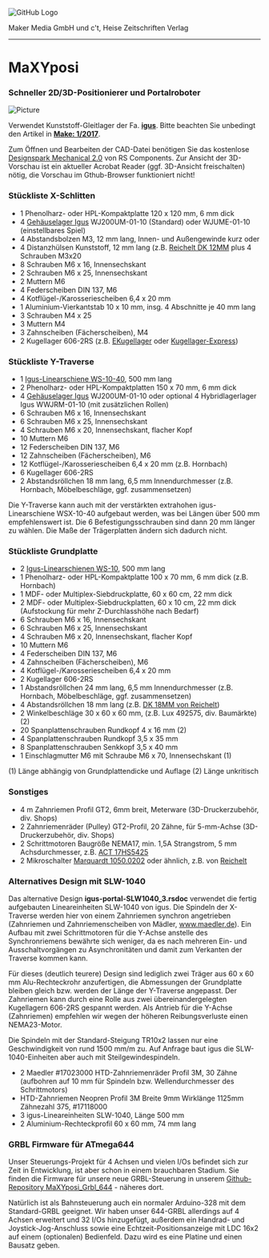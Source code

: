 ![GitHub Logo](http://www.heise.de/make/icons/make_logo.png)

Maker Media GmbH und c't, Heise Zeitschriften Verlag

***

# MaXYposi

### Schneller 2D/3D-Positionierer und Portalroboter

![Picture](https://github.com/heise/MaXYposi/blob/master/maxyposi.JPG)

Verwendet Kunststoff-Gleitlager der Fa. **[igus](http://www.igus.de)**. Bitte beachten Sie unbedingt den Artikel in **[Make: 1/2017](https://shop.heise.de/katalog/make-1-2017)**.

Zum Öffnen und Bearbeiten der CAD-Datei benötigen Sie das kostenlose [Designspark Mechanical 2.0](https://www.rs-online.com/designspark/mechanical-software) von RS Components. Zur Ansicht der 3D-Vorschau ist ein aktueller Acrobat Reader (ggf. 3D-Ansicht freischalten) nötig, die Vorschau im Gthub-Browser funktioniert nicht!

### Stückliste X-Schlitten

- 1 Phenolharz- oder HPL-Kompaktplatte 120 x 120 mm, 6 mm dick
- 4 [Gehäuselager Igus](https://www.igus.de/wpck/2003/DryLin_W_Doppelschiene) WJ200UM-01-10 (Standard) oder WJUME-01-10 (einstellbares Spiel)
- 4 Abstandsbolzen M3, 12 mm lang, Innen- und Außengewinde kurz oder 
- 4 Distanzhülsen Kunststoff, 12 mm lang (z.B. [Reichelt DK 12MM](https://www.reichelt.de/Distanzhuelsen-etc-/DK-12MM/3/index.html?ACTION=3&LA=446&ARTICLE=44733&GROUPID=7758&artnr=DK+12MM&SEARCH=DK%2B12mm) plus 4 Schrauben M3x20
- 8 Schrauben M6 x 16, Innensechskant
- 2 Schrauben M6 x 25, Innensechskant
- 2 Muttern M6
- 4 Federscheiben DIN 137, M6
- 4 Kotflügel-/Karosseriescheiben 6,4 x 20 mm
- 1 Aluminium-Vierkantstab 10 x 10 mm, insg. 4 Abschnitte je 40 mm lang
- 3 Schrauben M4 x 25
- 3 Muttern M4
- 3 Zahnscheiben (Fächerscheiben), M4
- 2 Kugellager 606-2RS (z.B. [EKugellager](https://www.ekugellager.de) oder [Kugellager-Express](https://www.kugellager-express.de))

### Stückliste Y-Traverse

- 1 [Igus-Linearschiene WS-10-40](https://www.igus.de/wpck/2003/DryLin_W_Doppelschiene), 500 mm lang
- 2 Phenolharz- oder HPL-Kompaktplatten 150 x 70 mm, 6 mm dick
- 4 [Gehäuselager Igus](https://www.igus.de/wpck/2003/DryLin_W_Doppelschiene) WJ200UM-01-10 oder optional 4 Hybridlagerlager Igus  WWJRM-01-10 (mit zusätzlichen Rollen)
- 6 Schrauben M6 x 16, Innensechskant
- 6 Schrauben M6 x 25, Innensechskant
- 4 Schrauben M6 x 20, Innensechskant, flacher Kopf
- 10 Muttern M6
- 12 Federscheiben DIN 137, M6
- 12 Zahnscheiben (Fächerscheiben), M6
- 12 Kotflügel-/Karosseriescheiben 6,4 x 20 mm (z.B. Hornbach)
- 6 Kugellager 606-2RS
- 2 Abstandsröllchen 18 mm lang, 6,5 mm Innendurchmesser (z.B. Hornbach, Möbelbeschläge, ggf. zusammensetzen)

Die Y-Traverse kann auch mit der verstärkten extrahohen igus-Linearschiene WSX-10-40 aufgebaut werden, was bei Längen über 500 mm empfehlenswert ist. Die 6 Befestigungsschrauben sind dann 20 mm länger zu wählen. Die Maße der Trägerplatten ändern sich dadurch nicht.

### Stückliste Grundplatte

- 2 [Igus-Linearschienen WS-10](https://www.igus.de/wpck/2002/DryLin_W_Einzelschiene_rund), 500 mm lang
- 1 Phenolharz- oder HPL-Kompaktplatte 100 x 70 mm, 6 mm dick (z.B. Hornbach)
- 1 MDF- oder Multiplex-Siebdruckplatte, 60 x 60 cm, 22 mm dick
- 2 MDF- oder Multiplex-Siebdruckplatten, 60 x 10 cm, 22 mm dick (Aufstockung für mehr Z-Durchlasshöhe nach Bedarf)
- 6 Schrauben M6 x 16, Innensechskant
- 6 Schrauben M6 x 25, Innensechskant
- 4 Schrauben M6 x 20, Innensechskant, flacher Kopf
- 10 Muttern M6
- 4 Federscheiben DIN 137, M6
- 4 Zahnscheiben (Fächerscheiben), M6
- 4 Kotflügel-/Karosseriescheiben 6,4 x 20 mm
- 2 Kugellager 606-2RS
- 1 Abstandsröllchen 24 mm lang, 6,5 mm Innendurchmesser (z.B. Hornbach, Möbelbeschläge, ggf. zusammensetzen)
- 4 Abstandsröllchen 18 mm lang (z.B. [DK 18MM von Reichelt](https://www.reichelt.de/?ACTION=3;ARTICLE=44736))
- 2 Winkelbeschläge 30 x 60 x 60 mm, (z.B. Lux 492575, div. Baumärkte) (2)
- 20 Spanplattenschrauben Rundkopf 4 x 16 mm (2)
- 4 Spanplattenschrauben Rundkopf 3,5 x 35 mm
- 8 Spanplattenschrauben Senkkopf 3,5 x 40 mm
- 1 Einschlagmutter M6 mit Schraube M6 x 70, Innensechskant (1)

(1) Länge abhängig von Grundplattendicke und Auflage
(2) Länge unkritisch

### Sonstiges

- 4 m Zahnriemen Profil GT2, 6mm breit, Meterware (3D-Druckerzubehör, div. Shops)
- 2 Zahnriemenräder (Pulley) GT2-Profil, 20 Zähne, für 5-mm-Achse (3D-Druckerzubehör, div. Shops)
- 2 Schrittmotoren Baugröße NEMA17, min. 1,5A Strangstrom, 5 mm Achsdurchmesser, z.B. [ACT 17HS5425](http://www.act-motor.com/product/17hs_en.html)
- 2 Mikroschalter [Marquardt 1050.0202](https://www.marquardt-shop.com/de/produkte/schalter/schnappschalter/1050/1050.0202.html) oder ähnlich, z.B. von [Reichelt](https://www.reichelt.de/?ACTION=3;ARTICLE=166855)

### Alternatives Design mit SLW-1040

Das alternative Design **igus-portal-SLW1040_3.rsdoc** verwendet die fertig aufgebauten Lineareinheiten SLW-1040 von igus. Die Spindeln der X-Traverse werden hier von einem Zahnriemen synchron angetrieben (Zahnriemen und Zahnriemenscheiben von Mädler, www.maedler.de). Ein Aufbau mit zwei Schrittmotoren für die Y-Achse anstelle des Synchronriemens bewährte sich weniger, da es nach mehreren Ein- und Ausschaltvorgängen zu Asynchronitäten und damit zum Verkanten der Traverse kommen kann. 

Für dieses (deutlich teurere) Design sind lediglich zwei Träger aus 60 x 60 mm Alu-Rechteckrohr anzufertigen, die Abmessungen der Grundplatte bleiben gleich bzw. werden der Länge der Y-Traverse angepasst. Der Zahnriemen kann durch eine Rolle aus zwei übereinandergelegten Kugellagern 606-2RS gespannt werden. Als Antrieb für die Y-Achse (Zahnriemen) empfehlen wir wegen der höheren Reibungsverluste einen NEMA23-Motor.

Die Spindeln mit der Standard-Steigung TR10x2 lassen nur eine Geschwindigkeit von rund 1500 mm/m zu. Auf Anfrage baut igus die SLW-1040-Einheiten aber auch mit Steilgewindespindeln.

- 2 Maedler #17023000 HTD-Zahnriemenräder Profil 3M, 30 Zähne (aufbohren auf 10 mm für Spindeln bzw. Wellendurchmesser des Schrittmotors)
- HTD-Zahnriemen Neopren Profil 3M Breite 9mm Wirklänge 1125mm Zähnezahl 375, #17118000
- 3 igus-Lineareinheiten SLW-1040, Länge 500 mm
- 2 Aluminium-Rechteckprofil 60 x 60 mm, 74 mm lang

### GRBL Firmware für ATmega644

Unser Steuerungs-Projekt für 4 Achsen und vielen I/Os befindet sich zur Zeit in Entwicklung, ist aber schon in einem brauchbaren Stadium. Sie finden die Firmware für unsere neue GRBL-Steuerung in unserem [Github-Repository MaXYposi_Grbl_644](https://github.com/heise/MaXYposi_Grbl_644) - näheres dort.

Natürlich ist als Bahnsteuerung auch ein normaler Arduino-328 mit dem Standard-GRBL geeignet. Wir haben unser 644-GRBL allerdings auf 4 Achsen erweitert und 32 I/Os hinzugefügt, außerdem ein Handrad- und Joystick-Jog-Anschluss sowie eine Echtzeit-Positionsanzeige mit LDC 16x2 auf einem (optionalen) Bedienfeld. Dazu wird es eine Platine und einen Bausatz geben.
